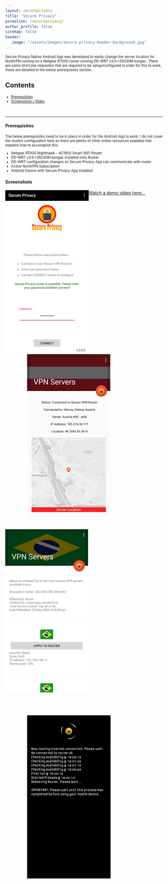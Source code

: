 ```yaml
---
layout: secureprivacy
title: "Secure Privacy"
permalink: /secureprivacy/
author_profile: false
sitemap: false
header: 
   image: "/assets/images/secure-privacy-header-background.jpg" 
---
```

<p style="font-size:0.80em; margin-top:0; margin-bottom: 0;">
Secure Privacy Native Android App was developed to easily change the server location for NordVPN running on a Netgear R7000 router running DD-WRT v3.0-r35030M kongac. There are some strict pre-requisites that are required to be setup/configured in order for this to work, these are detailed in the below prerequisites section.
</p>

<h2>Contents</h2>
<ul style="font-size:0.80em;">
  <li><a href="#1">Prerequisites</a></li>
  <li><a href="#2">Screenshots / Video</a></li>
</ul>

<br>
<hr>

<div id="1"></div>
<h4>Prerequisites</h4>
<p style="font-size:0.80em; margin-top:0; margin-bottom: 0;">
The below prerequisites need to be in place in order for the Android App to work. I do not cover the routers configuration here as there are plenty of other online resources available that explains how to accomplish this.
</p>
<ul style="font-size:0.80em;">
  <li>Netgear R7000 Nighthawk - AC1900 Smart WiFi Router</li>
  <li>DD-WRT v3.0-r35030M kongac installed onto Router</li>
  <li>DD-WRT configuration changes so Secure Privacy App can communicate with router</li>  
  <li>Active NordVPN Subscription</li>
  <li>Android Device with Secure Privacy App Installed</li>  
</ul>

<div id="2"></div>
<h4>Screenshots</h4>
<div style="float: left;"><img style="height:520px; object-fit: contain;" alt="Secure Privacy Screenshot 1" src="/assets/images/Software-SecurePrivacy-1.png" /></div>
<div style="float: left; padding-left: 70px;"><img style="height:520px; object-fit: contain;" alt="Secure Privacy Screenshot 2" src="/assets/images/Software-SecurePrivacy-2.png" /></div>
<div style="float: left; padding-top: 35px; padding-bottom: 35px;"><img style="height:520px; object-fit: contain;" alt="Secure Privacy Screenshot 3" src="/assets/images/Software-SecurePrivacy-3.png" /></div>
<div style="float: left; padding-left: 70px; padding-top: 35px; padding-bottom: 35px;"><img style="height:520px; object-fit: contain;" alt="Secure Privacy Screenshot 4" src="/assets/images/Software-SecurePrivacy-4.png" /></div>
 
<a href="https://youtu.be/EGw2L2sMLuE" target="_blank">Watch a demo video here...</a>
